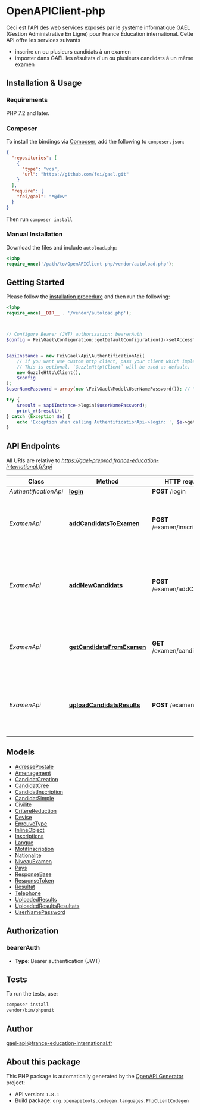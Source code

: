 # OpenAPIClient-php

Ceci est l'API des web services exposés par le système informatique GAEL (Gestion Administrative En Ligne) pour France Éducation international. 
Cette API offre les services suivants 
 * inscrire un ou plusieurs candidats à un examen
 * importer dans GAEL les résultats d'un ou plusieurs candidats à un même examen



## Installation & Usage

### Requirements

PHP 7.2 and later.

### Composer

To install the bindings via [Composer](https://getcomposer.org/), add the following to `composer.json`:

```json
{
  "repositories": [
    {
      "type": "vcs",
      "url": "https://github.com/fei/gael.git"
    }
  ],
  "require": {
    "fei/gael": "*@dev"
  }
}
```

Then run `composer install`

### Manual Installation

Download the files and include `autoload.php`:

```php
<?php
require_once('/path/to/OpenAPIClient-php/vendor/autoload.php');
```

## Getting Started

Please follow the [installation procedure](#installation--usage) and then run the following:

```php
<?php
require_once(__DIR__ . '/vendor/autoload.php');



// Configure Bearer (JWT) authorization: bearerAuth
$config = Fei\Gael\Configuration::getDefaultConfiguration()->setAccessToken('YOUR_ACCESS_TOKEN');


$apiInstance = new Fei\Gael\Api\AuthentificationApi(
    // If you want use custom http client, pass your client which implements `GuzzleHttp\ClientInterface`.
    // This is optional, `GuzzleHttp\Client` will be used as default.
    new GuzzleHttp\Client(),
    $config
);
$userNamePassword = array(new \Fei\Gael\Model\UserNamePassword()); // \Fei\Gael\Model\UserNamePassword[] | username et mot de passe pour se loguer dans GAEL

try {
    $result = $apiInstance->login($userNamePassword);
    print_r($result);
} catch (Exception $e) {
    echo 'Exception when calling AuthentificationApi->login: ', $e->getMessage(), PHP_EOL;
}

```

## API Endpoints

All URIs are relative to *https://gael-preprod.france-education-international.fr/api*

Class | Method | HTTP request | Description
------------ | ------------- | ------------- | -------------
*AuthentificationApi* | [**login**](docs/Api/AuthentificationApi.md#login) | **POST** /login | Log in Gael
*ExamenApi* | [**addCandidatsToExamen**](docs/Api/ExamenApi.md#addcandidatstoexamen) | **POST** /examen/inscription | Inscrit un ou plusieurs candidats à un même examen dans GAEL
*ExamenApi* | [**addNewCandidats**](docs/Api/ExamenApi.md#addnewcandidats) | **POST** /examen/addCandidats | Ajouter dans GAEL des candidats qui passent le DELF-DALF pour la première fois.
*ExamenApi* | [**getCandidatsFromExamen**](docs/Api/ExamenApi.md#getcandidatsfromexamen) | **GET** /examen/candidats | Récupère les candidats inscrits à un examen pour un centre.
*ExamenApi* | [**uploadCandidatsResults**](docs/Api/ExamenApi.md#uploadcandidatsresults) | **POST** /examen/resultat | Téléverser les résultats (notes et absences) des candidats dans GAEL

## Models

- [AdressePostale](docs/Model/AdressePostale.md)
- [Amenagement](docs/Model/Amenagement.md)
- [CandidatCreation](docs/Model/CandidatCreation.md)
- [CandidatCree](docs/Model/CandidatCree.md)
- [CandidatInscription](docs/Model/CandidatInscription.md)
- [CandidatSimple](docs/Model/CandidatSimple.md)
- [Civilite](docs/Model/Civilite.md)
- [CritereReduction](docs/Model/CritereReduction.md)
- [Devise](docs/Model/Devise.md)
- [EpreuveType](docs/Model/EpreuveType.md)
- [InlineObject](docs/Model/InlineObject.md)
- [Inscriptions](docs/Model/Inscriptions.md)
- [Langue](docs/Model/Langue.md)
- [MotifInscription](docs/Model/MotifInscription.md)
- [Nationalite](docs/Model/Nationalite.md)
- [NiveauExamen](docs/Model/NiveauExamen.md)
- [Pays](docs/Model/Pays.md)
- [ResponseBase](docs/Model/ResponseBase.md)
- [ResponseToken](docs/Model/ResponseToken.md)
- [Resultat](docs/Model/Resultat.md)
- [Telephone](docs/Model/Telephone.md)
- [UploadedResults](docs/Model/UploadedResults.md)
- [UploadedResultsResultats](docs/Model/UploadedResultsResultats.md)
- [UserNamePassword](docs/Model/UserNamePassword.md)

## Authorization

### bearerAuth

- **Type**: Bearer authentication (JWT)

## Tests

To run the tests, use:

```bash
composer install
vendor/bin/phpunit
```

## Author

gael-api@france-education-international.fr

## About this package

This PHP package is automatically generated by the [OpenAPI Generator](https://openapi-generator.tech) project:

- API version: `1.8.1`
- Build package: `org.openapitools.codegen.languages.PhpClientCodegen`
